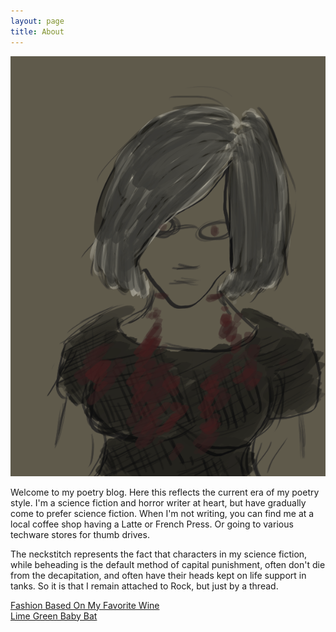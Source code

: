 ```yaml
---
layout: page
title: About
---
```

![image](https://github.com/LWFlouisa/NewPoetry/blob/main/images/electrovalse.png?raw=true)

Welcome to my poetry blog. Here this reflects the current era of my poetry style. I'm a science fiction and horror writer at heart, but have gradually come to prefer science fiction. When I'm not writing, you can find me at a local coffee shop having a Latte or French Press. Or going to various techware stores for thumb drives.

The neckstitch represents the fact that characters in my science fiction, while beheading is the default method of capital punishment, often don't die from the decapitation, and often have their heads kept on life support in tanks. So it is that I remain attached to Rock, but just by a thread.

[Fashion Based On My Favorite Wine](https://www.pinterest.com/sarahmattheww/wine/)<br />
[Lime Green Baby Bat](https://www.pinterest.com/sarahmattheww/apple-and-lime/)
